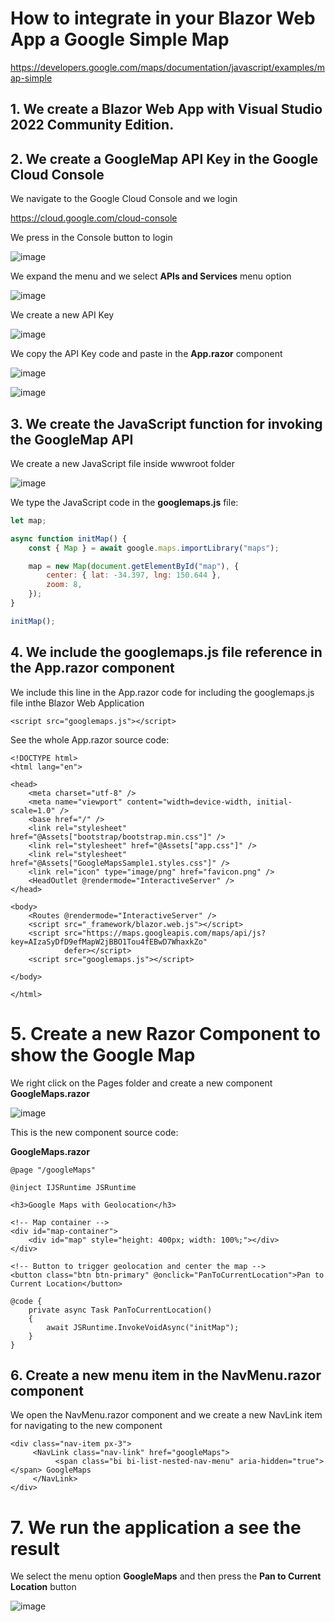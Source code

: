 # How to integrate in your Blazor Web App a Google Simple Map

https://developers.google.com/maps/documentation/javascript/examples/map-simple

## 1. We create a Blazor Web App with Visual Studio 2022 Community Edition.

## 2. We create a GoogleMap API Key in the Google Cloud Console

We navigate to the Google Cloud Console and we login

https://cloud.google.com/cloud-console

We press in the Console button to login 

![image](https://github.com/user-attachments/assets/ee22472f-4a50-4f10-af8a-cabc4dbf55e9)

We expand the menu and we select **APIs and Services** menu option

![image](https://github.com/user-attachments/assets/a0c99814-4474-45e3-9893-5209007c63b5)

We create a new API Key

![image](https://github.com/user-attachments/assets/e0b9741a-676b-4b89-acf0-a4797b90b3a3)

We copy the API Key code and paste in the **App.razor** component

![image](https://github.com/user-attachments/assets/ccb46f74-2957-47b6-84bc-6ba495ba8d86)

![image](https://github.com/user-attachments/assets/cc8c5373-b1e2-4123-879f-e108a9f36e21)

## 3. We create the JavaScript function for invoking the GoogleMap API

We create a new JavaScript file inside wwwroot folder

![image](https://github.com/user-attachments/assets/6c22be11-30a0-4104-bb9e-84f3cc31302a)

We type the JavaScript code in the **googlemaps.js** file: 

```JavaScript
let map;

async function initMap() {
    const { Map } = await google.maps.importLibrary("maps");

    map = new Map(document.getElementById("map"), {
        center: { lat: -34.397, lng: 150.644 },
        zoom: 8,
    });
}

initMap();
```

## 4. We include the googlemaps.js file reference in the App.razor component

We include this line in the App.razor code for including the googlemaps.js file inthe Blazor Web Application

```
<script src="googlemaps.js"></script>
```

See the whole App.razor source code:

```razor
<!DOCTYPE html>
<html lang="en">

<head>
    <meta charset="utf-8" />
    <meta name="viewport" content="width=device-width, initial-scale=1.0" />
    <base href="/" />
    <link rel="stylesheet" href="@Assets["bootstrap/bootstrap.min.css"]" />
    <link rel="stylesheet" href="@Assets["app.css"]" />
    <link rel="stylesheet" href="@Assets["GoogleMapsSample1.styles.css"]" />
    <link rel="icon" type="image/png" href="favicon.png" />
    <HeadOutlet @rendermode="InteractiveServer" />
</head>

<body>
    <Routes @rendermode="InteractiveServer" />
    <script src="_framework/blazor.web.js"></script>
    <script src="https://maps.googleapis.com/maps/api/js?key=AIzaSyDfD9efMapW2jBBO1Tou4fEBwD7WhaxkZo"
            defer></script>
    <script src="googlemaps.js"></script>

</body>

</html>
```

# 5. Create a new Razor Component to show the Google Map

We right click on the Pages folder and create a new component **GoogleMaps.razor**

![image](https://github.com/user-attachments/assets/575edcd7-3aa6-40bf-933f-f7a314577e9d)

This is the new component source code:

**GoogleMaps.razor**

```razor
@page "/googleMaps"

@inject IJSRuntime JSRuntime

<h3>Google Maps with Geolocation</h3>

<!-- Map container -->
<div id="map-container">
    <div id="map" style="height: 400px; width: 100%;"></div>
</div>

<!-- Button to trigger geolocation and center the map -->
<button class="btn btn-primary" @onclick="PanToCurrentLocation">Pan to Current Location</button>

@code {
    private async Task PanToCurrentLocation()
    {
        await JSRuntime.InvokeVoidAsync("initMap");
    }
}
```

## 6. Create a new menu item in the NavMenu.razor component

We open the NavMenu.razor component and we create a new NavLink item for navigating to the new component

```razor
<div class="nav-item px-3">
     <NavLink class="nav-link" href="googleMaps">
          <span class="bi bi-list-nested-nav-menu" aria-hidden="true"></span> GoogleMaps
     </NavLink>
</div>
```

# 7. We run the application a see the result

We select the menu option **GoogleMaps** and then press the **Pan to Current Location** button

![image](https://github.com/user-attachments/assets/f46885ac-ecb2-4a10-af64-67f96084aad6)


